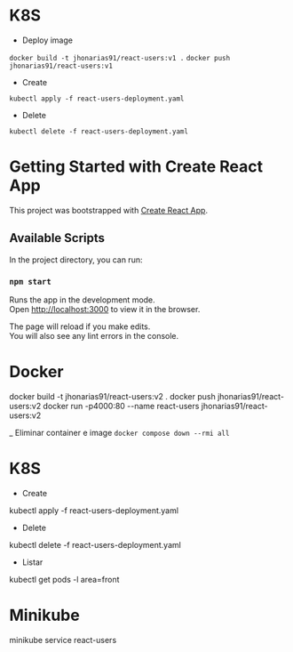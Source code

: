 # K8S
- Deploy image

```docker build -t jhonarias91/react-users:v1 .```
```docker push jhonarias91/react-users:v1```

- Create

```kubectl apply -f react-users-deployment.yaml```

- Delete

```kubectl delete -f react-users-deployment.yaml```



# Getting Started with Create React App

This project was bootstrapped with [Create React App](https://github.com/facebook/create-react-app).

## Available Scripts

In the project directory, you can run:

### `npm start`

Runs the app in the development mode.\
Open [http://localhost:3000](http://localhost:3000) to view it in the browser.

The page will reload if you make edits.\
You will also see any lint errors in the console.

# Docker
docker build -t jhonarias91/react-users:v2 .
docker push jhonarias91/react-users:v2
docker run -p4000:80 --name react-users jhonarias91/react-users:v2

_ Eliminar container e image
```docker compose down --rmi all```
# K8S

- Create

kubectl apply -f react-users-deployment.yaml

- Delete

kubectl delete -f react-users-deployment.yaml

- Listar

kubectl get pods -l area=front

# Minikube
minikube service react-users
